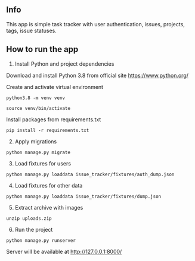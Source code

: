 ## Info
This app is simple task tracker with user authentication, issues, projects, tags, issue statuses.

## How to run the app
1. Install Python and project dependencies

Download and install Python 3.8 from official site https://www.python.org/

Create and activate virtual environment
``` 
python3.8 -m venv venv

source venv/bin/activate
```
    
Install packages from requirements.txt
    
```
pip install -r requirements.txt
```

2. Apply migrations
```
python manage.py migrate
```
3. Load fixtures for users

```
python manage.py loaddata issue_tracker/fixtures/auth_dump.json 
```
4. Load fixtures for other data
    
```
python manage.py loaddata issue_tracker/fixtures/dump.json
```
5. Extract archive with images
```
unzip uploads.zip
```
6. Run the project
```
python manage.py runserver
```
Server will be available at http://127.0.0.1:8000/
